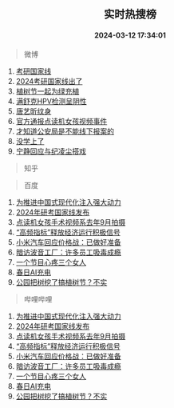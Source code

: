 <div align="center"><h2>实时热搜榜</h2><h4>2024-03-12 17:34:01</h4></div>

> 微博  

1. [考研国家线](https://s.weibo.com/weibo?q=%E8%80%83%E7%A0%94%E5%9B%BD%E5%AE%B6%E7%BA%BF&t=31&band_rank=1&Refer=top)<br />
2. [2024考研国家线出了](https://s.weibo.com/weibo?q=%232024%E8%80%83%E7%A0%94%E5%9B%BD%E5%AE%B6%E7%BA%BF%E5%87%BA%E4%BA%86%23&t=31&band_rank=2&Refer=top)<br />
3. [植树节一起为绿充植](https://s.weibo.com/weibo?q=%23%E6%A4%8D%E6%A0%91%E8%8A%82%E4%B8%80%E8%B5%B7%E4%B8%BA%E7%BB%BF%E5%85%85%E6%A4%8D%23&t=31&band_rank=3&Refer=top)<br />
4. [满舒克HPV检测呈阴性](https://s.weibo.com/weibo?q=%23%E6%BB%A1%E8%88%92%E5%85%8BHPV%E6%A3%80%E6%B5%8B%E5%91%88%E9%98%B4%E6%80%A7%23&t=31&band_rank=4&Refer=top)<br />
5. [唐艺昕纹身](https://s.weibo.com/weibo?q=%E5%94%90%E8%89%BA%E6%98%95%E7%BA%B9%E8%BA%AB&t=31&band_rank=5&Refer=top)<br />
6. [官方通报点读机女孩视频事件](https://s.weibo.com/weibo?q=%23%E5%AE%98%E6%96%B9%E9%80%9A%E6%8A%A5%E7%82%B9%E8%AF%BB%E6%9C%BA%E5%A5%B3%E5%AD%A9%E8%A7%86%E9%A2%91%E4%BA%8B%E4%BB%B6%23&t=31&band_rank=6&Refer=top)<br />
7. [才知道公安局是不能线下报案的](https://s.weibo.com/weibo?q=%23%E6%89%8D%E7%9F%A5%E9%81%93%E5%85%AC%E5%AE%89%E5%B1%80%E6%98%AF%E4%B8%8D%E8%83%BD%E7%BA%BF%E4%B8%8B%E6%8A%A5%E6%A1%88%E7%9A%84%23&t=31&band_rank=7&Refer=top)<br />
8. [没学上了](https://s.weibo.com/weibo?q=%E6%B2%A1%E5%AD%A6%E4%B8%8A%E4%BA%86&t=31&band_rank=8&Refer=top)<br />
9. [宁静回应与纪凌尘搭戏](https://s.weibo.com/weibo?q=%23%E5%AE%81%E9%9D%99%E5%9B%9E%E5%BA%94%E4%B8%8E%E7%BA%AA%E5%87%8C%E5%B0%98%E6%90%AD%E6%88%8F%23&t=31&band_rank=9&Refer=top)<br />

> 知乎  


> 百度  

1. [为推进中国式现代化注入强大动力](https://www.baidu.com/s?wd=%E4%B8%BA%E6%8E%A8%E8%BF%9B%E4%B8%AD%E5%9B%BD%E5%BC%8F%E7%8E%B0%E4%BB%A3%E5%8C%96%E6%B3%A8%E5%85%A5%E5%BC%BA%E5%A4%A7%E5%8A%A8%E5%8A%9B&sa=fyb_news&rsv_dl=fyb_news)<br />
2. [2024年研考国家线发布](https://www.baidu.com/s?wd=2024%E5%B9%B4%E7%A0%94%E8%80%83%E5%9B%BD%E5%AE%B6%E7%BA%BF%E5%8F%91%E5%B8%83&sa=fyb_news&rsv_dl=fyb_news)<br />
3. [点读机女孩手术视频系去年9月拍摄](https://www.baidu.com/s?wd=%E7%82%B9%E8%AF%BB%E6%9C%BA%E5%A5%B3%E5%AD%A9%E6%89%8B%E6%9C%AF%E8%A7%86%E9%A2%91%E7%B3%BB%E5%8E%BB%E5%B9%B49%E6%9C%88%E6%8B%8D%E6%91%84&sa=fyb_news&rsv_dl=fyb_news)<br />
4. [“高频指标”释放经济运行积极信号](https://www.baidu.com/s?wd=%E2%80%9C%E9%AB%98%E9%A2%91%E6%8C%87%E6%A0%87%E2%80%9D%E9%87%8A%E6%94%BE%E7%BB%8F%E6%B5%8E%E8%BF%90%E8%A1%8C%E7%A7%AF%E6%9E%81%E4%BF%A1%E5%8F%B7&sa=fyb_news&rsv_dl=fyb_news)<br />
5. [小米汽车回应价格战：已做好准备](https://www.baidu.com/s?wd=%E5%B0%8F%E7%B1%B3%E6%B1%BD%E8%BD%A6%E5%9B%9E%E5%BA%94%E4%BB%B7%E6%A0%BC%E6%88%98%EF%BC%9A%E5%B7%B2%E5%81%9A%E5%A5%BD%E5%87%86%E5%A4%87&sa=fyb_news&rsv_dl=fyb_news)<br />
6. [暗访波音工厂：许多员工吸毒成瘾](https://www.baidu.com/s?wd=%E6%9A%97%E8%AE%BF%E6%B3%A2%E9%9F%B3%E5%B7%A5%E5%8E%82%EF%BC%9A%E8%AE%B8%E5%A4%9A%E5%91%98%E5%B7%A5%E5%90%B8%E6%AF%92%E6%88%90%E7%98%BE&sa=fyb_news&rsv_dl=fyb_news)<br />
7. [一个节目心疼三个女人](https://www.baidu.com/s?wd=%E4%B8%80%E4%B8%AA%E8%8A%82%E7%9B%AE%E5%BF%83%E7%96%BC%E4%B8%89%E4%B8%AA%E5%A5%B3%E4%BA%BA&sa=fyb_news&rsv_dl=fyb_news)<br />
8. [春日AI充电](https://www.baidu.com/s?wd=%E6%98%A5%E6%97%A5AI%E5%85%85%E7%94%B5&sa=fyb_news&rsv_dl=fyb_news)<br />
9. [公园把树挖了搞植树节？不实](https://www.baidu.com/s?wd=%E5%85%AC%E5%9B%AD%E6%8A%8A%E6%A0%91%E6%8C%96%E4%BA%86%E6%90%9E%E6%A4%8D%E6%A0%91%E8%8A%82%EF%BC%9F%E4%B8%8D%E5%AE%9E&sa=fyb_news&rsv_dl=fyb_news)<br />

> 哔哩哔哩  

1. [为推进中国式现代化注入强大动力](https://www.baidu.com/s?wd=%E4%B8%BA%E6%8E%A8%E8%BF%9B%E4%B8%AD%E5%9B%BD%E5%BC%8F%E7%8E%B0%E4%BB%A3%E5%8C%96%E6%B3%A8%E5%85%A5%E5%BC%BA%E5%A4%A7%E5%8A%A8%E5%8A%9B&sa=fyb_news&rsv_dl=fyb_news)<br />
2. [2024年研考国家线发布](https://www.baidu.com/s?wd=2024%E5%B9%B4%E7%A0%94%E8%80%83%E5%9B%BD%E5%AE%B6%E7%BA%BF%E5%8F%91%E5%B8%83&sa=fyb_news&rsv_dl=fyb_news)<br />
3. [点读机女孩手术视频系去年9月拍摄](https://www.baidu.com/s?wd=%E7%82%B9%E8%AF%BB%E6%9C%BA%E5%A5%B3%E5%AD%A9%E6%89%8B%E6%9C%AF%E8%A7%86%E9%A2%91%E7%B3%BB%E5%8E%BB%E5%B9%B49%E6%9C%88%E6%8B%8D%E6%91%84&sa=fyb_news&rsv_dl=fyb_news)<br />
4. [“高频指标”释放经济运行积极信号](https://www.baidu.com/s?wd=%E2%80%9C%E9%AB%98%E9%A2%91%E6%8C%87%E6%A0%87%E2%80%9D%E9%87%8A%E6%94%BE%E7%BB%8F%E6%B5%8E%E8%BF%90%E8%A1%8C%E7%A7%AF%E6%9E%81%E4%BF%A1%E5%8F%B7&sa=fyb_news&rsv_dl=fyb_news)<br />
5. [小米汽车回应价格战：已做好准备](https://www.baidu.com/s?wd=%E5%B0%8F%E7%B1%B3%E6%B1%BD%E8%BD%A6%E5%9B%9E%E5%BA%94%E4%BB%B7%E6%A0%BC%E6%88%98%EF%BC%9A%E5%B7%B2%E5%81%9A%E5%A5%BD%E5%87%86%E5%A4%87&sa=fyb_news&rsv_dl=fyb_news)<br />
6. [暗访波音工厂：许多员工吸毒成瘾](https://www.baidu.com/s?wd=%E6%9A%97%E8%AE%BF%E6%B3%A2%E9%9F%B3%E5%B7%A5%E5%8E%82%EF%BC%9A%E8%AE%B8%E5%A4%9A%E5%91%98%E5%B7%A5%E5%90%B8%E6%AF%92%E6%88%90%E7%98%BE&sa=fyb_news&rsv_dl=fyb_news)<br />
7. [一个节目心疼三个女人](https://www.baidu.com/s?wd=%E4%B8%80%E4%B8%AA%E8%8A%82%E7%9B%AE%E5%BF%83%E7%96%BC%E4%B8%89%E4%B8%AA%E5%A5%B3%E4%BA%BA&sa=fyb_news&rsv_dl=fyb_news)<br />
8. [春日AI充电](https://www.baidu.com/s?wd=%E6%98%A5%E6%97%A5AI%E5%85%85%E7%94%B5&sa=fyb_news&rsv_dl=fyb_news)<br />
9. [公园把树挖了搞植树节？不实](https://www.baidu.com/s?wd=%E5%85%AC%E5%9B%AD%E6%8A%8A%E6%A0%91%E6%8C%96%E4%BA%86%E6%90%9E%E6%A4%8D%E6%A0%91%E8%8A%82%EF%BC%9F%E4%B8%8D%E5%AE%9E&sa=fyb_news&rsv_dl=fyb_news)<br />
